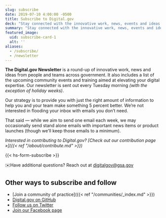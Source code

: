 ```yaml
---
slug: subscribe
date: 2019-07-10 4:00:00 -0500
title: Subscribe to Digital.gov
deck: "Stay connected with the innovative work, news, events and ideas from people and teams across government"
summary: "Stay connected with the innovative work, news, events and ideas from people and teams across government"
featured_image:
  uid: subscribe-card-1
  alt: ''
aliases:
  - /subscribe/
  - /newsletter
---
```


**The Digital.gov Newsletter** is a round-up of innovative work, news and ideas from people and teams across government. It also includes a list of the upcoming community events and training aimed at elevating your digital expertise. Our newsletter is sent out every Tuesday morning _(with the exception of holiday weeks)_.

Our strategy is to provide you with just the right amount of information to help you and your team make something 5 percent better. We’re not interested in flooding your inbox with emails you don’t need.

That said — while we aim to send one email each week, we may occasionally send stand alone emails with important news items or product launches (though we'll keep those emails to a minimum).

_Interested in contributing to Digital.gov? [Check out our contribution page »]({{< ref "/about/contribute.md" >}})_

{{< hs-form-subscribe >}}

:envelope:Have additional questions? Reach out at [digitalgov@gsa.gov](mailto:digitalgov@gsa.gov)

## Other ways to subscribe and follow

- [Join a community of practice]({{< ref "/communities/_index.md" >}})
- [Digital.gov on GitHub](https://github.com/GSA/digitalgov.gov)
- [Follow us on Twitter](https://twitter.com/Digital_Gov/)
- [Join our Facebook page](https://www.facebook.com/DigitalGov)
